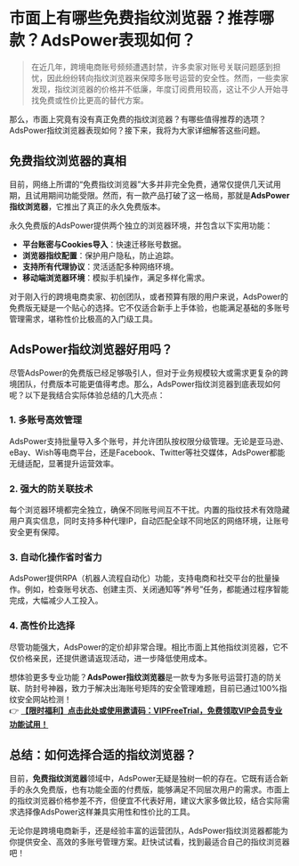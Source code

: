 # 市面上有哪些免费指纹浏览器？推荐哪款？AdsPower表现如何？

> 在近几年，跨境电商账号频频遭遇封禁，许多卖家对账号关联问题感到担忧，因此纷纷转向指纹浏览器来保障多账号运营的安全性。然而，一些卖家发现，指纹浏览器的价格并不低廉，年度订阅费用较高，这让不少人开始寻找免费或性价比更高的替代方案。

那么，市面上究竟有没有真正免费的指纹浏览器？有哪些值得推荐的选项？AdsPower指纹浏览器表现如何？接下来，我将为大家详细解答这些问题。

## 免费指纹浏览器的真相

目前，网络上所谓的“免费指纹浏览器”大多并非完全免费，通常仅提供几天试用期，且试用期间功能受限。然而，有一款产品打破了这一格局，那就是**AdsPower指纹浏览器**，它推出了真正的永久免费版本。

永久免费版的AdsPower提供两个独立的浏览器环境，并包含以下实用功能：
- **平台账密与Cookies导入**：快速迁移账号数据。
- **浏览器指纹配置**：保护用户隐私，防止追踪。
- **支持所有代理协议**：灵活适配多种网络环境。
- **移动端浏览器环境**：模拟手机操作，满足多样化需求。

对于刚入行的跨境电商卖家、初创团队，或者预算有限的用户来说，AdsPower的免费版无疑是一个贴心的选择。它不仅适合新手上手体验，也能满足基础的多账号管理需求，堪称性价比极高的入门级工具。

## AdsPower指纹浏览器好用吗？

尽管AdsPower的免费版已经足够吸引人，但对于业务规模较大或需求更复杂的跨境团队，付费版本可能更值得考虑。那么，AdsPower指纹浏览器到底表现如何呢？以下是我结合实际体验总结的几大亮点：

### 1. 多账号高效管理
AdsPower支持批量导入多个账号，并允许团队按权限分级管理。无论是亚马逊、eBay、Wish等电商平台，还是Facebook、Twitter等社交媒体，AdsPower都能无缝适配，显著提升运营效率。

### 2. 强大的防关联技术
每个浏览器环境都完全独立，确保不同账号间互不干扰。内置的指纹技术有效隐藏用户真实信息，同时支持多种代理IP，自动匹配全球不同地区的网络环境，让账号安全更有保障。

### 3. 自动化操作省时省力
AdsPower提供RPA（机器人流程自动化）功能，支持电商和社交平台的批量操作。例如，检查账号状态、创建主页、关闭通知等“养号”任务，都能通过程序智能完成，大幅减少人工投入。

### 4. 高性价比选择
尽管功能强大，AdsPower的定价却非常合理。相比市面上其他指纹浏览器，它不仅价格亲民，还提供邀请返现活动，进一步降低使用成本。

想体验更多专业功能？**AdsPower指纹浏览器**是一款专为多账号运营打造的防关联、防封号神器，致力于解决出海账号矩阵的安全管理难题，目前已通过100%指纹安全网站检测！  
👉 [**【限时福利】点击此处或使用邀请码：VIPFreeTrial，免费领取VIP会员专业功能试用！**](https://bit.ly/adspower_free)

## 总结：如何选择合适的指纹浏览器？

目前，**免费指纹浏览器**领域中，AdsPower无疑是独树一帜的存在。它既有适合新手的永久免费版，也有功能全面的付费版，能够满足不同层次用户的需求。市面上的指纹浏览器价格参差不齐，但便宜不代表好用，建议大家多做比较，结合实际需求选择像AdsPower这样兼具实用性和性价比的工具。

无论你是跨境电商新手，还是经验丰富的运营团队，AdsPower指纹浏览器都能为你提供安全、高效的多账号管理方案。赶快试试看，找到最适合自己的指纹浏览器吧！